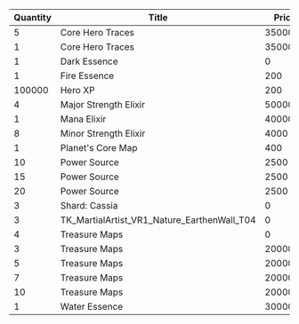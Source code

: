 | Quantity | Title | Price | Currency |  Dev Name |
| -------- | ----- | ----- | -------- |  -------- |
| 5 | Core Hero Traces | 35000 | Gold | Marketplace.L06.Page02.Token.11 |
| 1 | Core Hero Traces | 3500000 | Gold | Marketplace.L18.Page02.Hero.06 |
| 1 | Dark Essence | 0 | Gold | Marketplace.L08.Page02.Free.45 |
| 1 | Fire Essence | 200 | Gems | Marketplace.L17.Page02.Shard.12 |
| 100000 | Hero XP | 200 | Gold | Marketplace.L02.Page02.XP.02 |
| 4 | Major Strength Elixir | 50000 | Gold | Marketplace.L09.Page02.MajorElixir.07 |
| 1 | Mana Elixir | 400000 | Gold | Marketplace.L14.Page02.ElixirAll.08 |
| 8 | Minor Strength Elixir | 4000 | Gold | Marketplace.L04.Page02.MinorElixir.08 |
| 1 | Planet's Core Map | 400 | Gems | Marketplace.L13.Page02.MapsMisc.25 |
| 10 | Power Source | 2500 | Gold | Marketplace.L05.Page02.PowerSource.02 |
| 15 | Power Source | 2500 | Gold | Marketplace.L10.Page02.PowerSource.05 |
| 20 | Power Source | 2500 | Gold | Marketplace.L15.Page02.PowerSource.08 |
| 3 | Shard: Cassia | 0 | Gold | Marketplace.L01.Page2.VIP5.FreeBonus.47 |
| 3 | TK_MartialArtist_VR1_Nature_EarthenWall_T04 | 0 | Gold | Marketplace.L20.Page02.Free.89 |
| 4 | Treasure Maps | 0 | Gold | Marketplace.L01.Page02.Free.20 |
| 3 | Treasure Maps | 20000 | Gold | Marketplace.L03.Page02.MapFragments.02 |
| 5 | Treasure Maps | 20000 | Gold | Marketplace.L07.Page02.MapFragments.06 |
| 7 | Treasure Maps | 20000 | Gold | Marketplace.L11.Page02.TreasureMap.02 |
| 10 | Treasure Maps | 20000 | Gold | Marketplace.L16.Page02.TreasureMap.05 |
| 1 | Water Essence | 300000 | Gold | Marketplace.L12.Page02.Reagent.15 |

